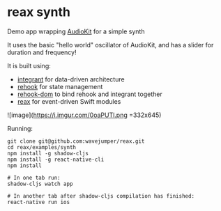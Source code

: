 # reax synth 

Demo app wrapping [AudioKit](https://github.com/AudioKit/AudioKit) for a simple synth

It uses the basic "hello world" oscillator of AudioKit, and has a slider for duration and frequency!

It is built using:

* [integrant](https://github.com/weavejester/integrant) for data-driven architecture
* [rehook](https://github.com/wavejumper/rehook) for state management
* [rehook-dom](https://github.com/wavejumper/rehook-dom) to bind rehook and integrant together
* [reax](https://github.com/wavejumper/reax) for event-driven Swift modules


![image](https://i.imgur.com/0oaPUTl.png =332x645)


Running:

```
git clone git@github.com:wavejumper/reax.git
cd reax/examples/synth
npm install -g shadow-cljs
npm install -g react-native-cli
npm install

# In one tab run:
shadow-cljs watch app

# In another tab after shadow-cljs compilation has finished:
react-native run ios
```
